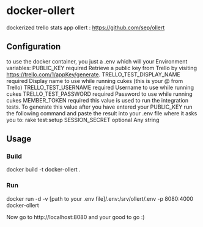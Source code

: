 # docker-ollert
dockerized trello stats app ollert : https://github.com/sep/ollert

## Configuration
to use the docker container, you just a .env which will your Environment variables:
PUBLIC_KEY
required
Retrieve a public key from Trello by visiting https://trello.com/1/appKey/generate.
TRELLO_TEST_DISPLAY_NAME
required
Display name to use while running cukes (this is your @<username> from Trello)
TRELLO_TEST_USERNAME
required
Username to use while running cukes
TRELLO_TEST_PASSWORD
required
Password to use while running cukes
MEMBER_TOKEN
required
this value is used to run the integration tests. To generate this value after you have entered your PUBLIC_KEY run the following command and paste the result into your .env file where it asks you to:
rake test:setup
SESSION_SECRET
optional
Any string

## Usage
### Build
docker build -t docker-ollert .

### Run
 docker run -d -v [path to your .env file]/.env:/srv/ollert/.env -p 8080:4000 docker-ollert

Now go to http://localhost:8080 and your good to go :)